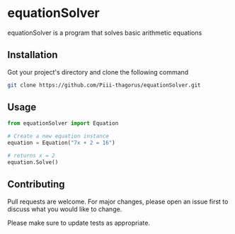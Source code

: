 # equationSolver

equationSolver is a program that solves basic arithmetic equations

## Installation

Got your project's directory and clone the following command
```bash
git clone https://github.com/Piii-thagorus/equationSolver.git
```

## Usage

```python
from equationSolver import Equation

# Create a new equation instance
equation = Equation("7x + 2 = 16")

# returns x = 2
equation.Solve()

```

## Contributing
Pull requests are welcome. For major changes, please open an issue first to discuss what you would like to change.

Please make sure to update tests as appropriate.
